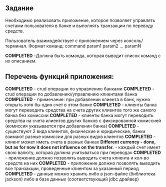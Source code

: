 ## Задание
Необходимо реализовать приложение, которое позволяет управлять счетами пользователя в банке и выполнять транзакции по переводу средств.

Пользователь взаимодействует с приложением через консоль/терминал.
Формат команд: command param1 param2 ... paramN

**COMPLETED** -Должна быть команда, которая выводит список команд с их описанием.

## Перечень функций приложения:
**COMPLETED** - crud операции по управлению банками
**COMPLETED** - crud операции по добавлению/управлению клиентами банка
**COMPLETED** - примечание: при добавлении клиента в банк, нужно открыть хотя бы один счет в этом банке
**COMPLETED** - клиенты банка могут переводить средства на счета других клиентов того же самого банка без комиссии
**COMPLETED** - клиенты банка могут переводить средства на счета клиентов других банков с фиксированной комиссией (комиссия указывается при добавлении банка)
**COMPLETED** - существуют 2 вида клиентов, физические и юридические, банки взимают разные комиссии для разных видов клиентов
**COMPLETED** - клиент может иметь счета в разных банках
**Different currency - done, but as for now it does not influence on the transfer.** - каждый счет имеет свою валюту, которая должна учитываться при переводах
**COMPLETED** - приложение должно позволять выводить счета клиента и кол-во средств на них
**COMPLETED** - приложение должно позволять выводить все транзакции, проведенные клиентом за указанный период
**COMPLETED** - данные можно хранить либо в json-файле (библиотека jackson) либо в базе данных (соответствующий jdbc драйвер)
